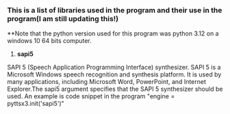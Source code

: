 ### This is a list of libraries used in the program and their use in the program(I am still updating this!)

\*\*Note that the python version used for this program was python 3.12 on a windows 10 64 bits computer.

1. **sapi5**

SAPI 5 (Speech Application Programming Interface) synthesizer. SAPI 5 is a Microsoft Windows speech recognition and synthesis platform. It is used by many applications, including Microsoft Word, PowerPoint, and Internet Explorer.The sapi5 argument specifies that the SAPI 5 synthesizer should be used. An example is code snippet in the program "engine = pyttsx3.init('sapi5')"
